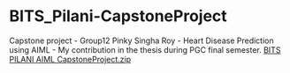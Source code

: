 # BITS_Pilani-CapstoneProject
Capstone project - Group12
Pinky Singha Roy - Heart Disease Prediction using AIML - My contribution in the thesis during PGC final semester.
[BITS PILANI AIML CapstoneProject.zip](https://github.com/PinkySinghaRoy574/BITS_Pilani-CapstoneProject/files/11509605/BITS.PILANI.AIML.CapstoneProject.zip)
